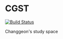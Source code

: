 # CGST
[![Build Status](https://travis-ci.org/travis-ci/travis-web.svg?branch=master)](https://travis-ci.org/travis-ci/travis-web)

Changgeon's study space
